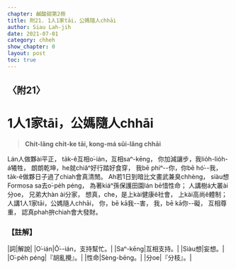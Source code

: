 ```yaml
---
chapter: 鹹酸甜第2冊
title: 附21. 1人1家tāi，公媽隨人chhāi
author: Siau Lah-jih
date: 2021-07-01
category: chheh
show_chapter: 0
layout: post
toc: true
---
```


## 〈附21〉
# 1人1家tāi，公媽隨人chhāi
> **Chi̍t-lâng chi̍t-ke tāi, kong-má sûi-lâng chhāi**

Lán人做夥ài平正，
ta̍k-ê互相o͘-ián，互相saⁿ-kēng，
你加減讓步，我lio̍h-lio̍h-á犧牲，
朗朗乾坤，he就chiâⁿ好行踏好食穿，
我bē phiⁿ--你，你bē hó͘--我，
ta̍k-ê做夥日子過了chiah會真清閒。
Ah若1日到暗比文畫武兼臭chhèng，
siàu想Formosa sa去o͘-pe̍h péng，
為著kiáⁿ孫保護田園lán bē惜性命；
人講樹á大叢ài分oe，
兄弟大hàn ài分家，
想真，che，是上kài健康ê社會，
上kài高尚ê體制；
人講1人1家tāi，公媽隨人chhāi，
你，bē kā我--害，
我，bē kā你--礙，
互相尊重，
認真phah拚chiah會大發財。


### 【註解】

|詞|解說|
|O͘-ián|Ô͘--ián，支持幫忙。|
|Saⁿ-kēng|互相支持。|
|Siàu想|妄想。|
|O͘-pe̍h péng|『胡亂攪』。|
|性命|Sèng-bēng。|
|分oe|『分枝』。|

